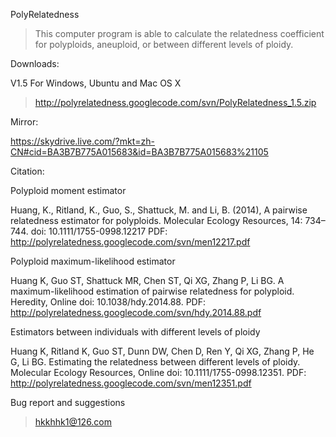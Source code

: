 PolyRelatedness
> This computer program is able to calculate the relatedness coefficient for polyploids, aneuploid, or between different levels of ploidy.


Downloads:

V1.5 For Windows, Ubuntu and Mac OS X
> http://polyrelatedness.googlecode.com/svn/PolyRelatedness_1.5.zip


Mirror:

https://skydrive.live.com/?mkt=zh-CN#cid=BA3B7B775A015683&id=BA3B7B775A015683%21105


Citation:

Polyploid moment estimator

Huang, K., Ritland, K., Guo, S., Shattuck, M. and Li, B. (2014), A pairwise relatedness estimator for polyploids. Molecular Ecology Resources, 14: 734–744. doi: 10.1111/1755-0998.12217
PDF: http://polyrelatedness.googlecode.com/svn/men12217.pdf


Polyploid maximum-likelihood estimator

Huang K, Guo ST, Shattuck MR, Chen ST, Qi XG, Zhang P, Li BG. A maximum-likelihood estimation of pairwise relatedness for polyploid. Heredity, Online doi: 10.1038/hdy.2014.88.
PDF: http://polyrelatedness.googlecode.com/svn/hdy.2014.88.pdf


Estimators between individuals with different levels of ploidy

Huang K, Ritland K, Guo ST, Dunn DW, Chen D, Ren Y, Qi XG, Zhang P, He G, Li BG. Estimating the relatedness between different levels of ploidy. Molecular Ecology Resources, Online doi: 10.1111/1755-0998.12351.
PDF: http://polyrelatedness.googlecode.com/svn/men12351.pdf


Bug report and suggestions
> hkkhhk1@126.com